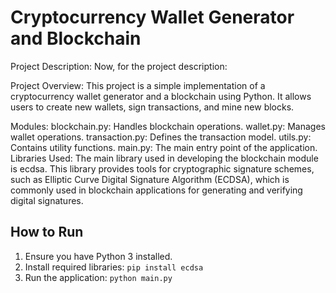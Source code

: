 # Cryptocurrency Wallet Generator and Blockchain

Project Description:
Now, for the project description:

Project Overview:
This project is a simple implementation of a cryptocurrency wallet generator and a blockchain using Python. It allows users to create new wallets, sign transactions, and mine new blocks.

Modules:
blockchain.py: Handles blockchain operations.
wallet.py: Manages wallet operations.
transaction.py: Defines the transaction model.
utils.py: Contains utility functions.
main.py: The main entry point of the application.
Libraries Used:
The main library used in developing the blockchain module is ecdsa. This library provides tools for cryptographic signature schemes, such as Elliptic Curve Digital Signature Algorithm (ECDSA), which is commonly used in blockchain applications for generating and verifying digital signatures.

## How to Run
1. Ensure you have Python 3 installed.
2. Install required libraries: `pip install ecdsa`
3. Run the application: `python main.py`
